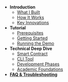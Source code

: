 *   **Introduction**
    *   [What I Built](introduction/what-i-built.md)
    *   [How It Works](introduction/how-it-works.md)
    *   [Key Innovations](introduction/key-innovations.md)
*   **Tutorial**
    *   [Prerequisites](tutorial/prerequisites.md)
    *   [Getting Started](tutorial/getting-started.md)
    *   [Running the Demo](tutorial/running-the-demo.md)
*   **Technical Deep Dive**
    *   [Smart Contract](contract/README.md)
    *   [CLI Tool](cli/README.md)
    *   [Development Phases](deep-dive/phases.md)
    *   [Academic Foundations](deep-dive/foundations.md)
*   [**FAQ & Troubleshooting**](FAQ.md)
